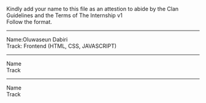 Kindly add your name to this file as an attestion to abide by the Clan Guidelines and the Terms of The Internship v1
<br/> Follow the format.<br/> 
___
Name:Oluwaseun Dabiri <br/>
Track: Frontend (HTML, CSS, JAVASCRIPT)
___
Name <br/>
Track
___
Name <br/>
Track
